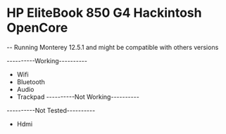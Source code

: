 # HP EliteBook 850 G4 Hackintosh OpenCore
-- Running Monterey 12.5.1 and might be compatible with others versions

----------Working----------
- Wifi
- Bluetooth
- Audio
- Trackpad
----------Not Working----------

----------Not Tested----------
- Hdmi
